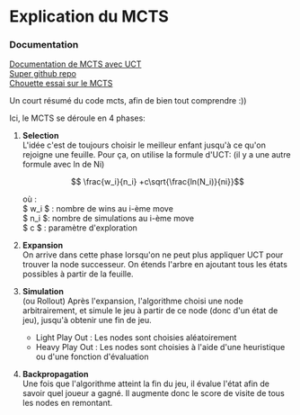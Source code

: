 # Explication du MCTS

### Documentation
[Documentation de MCTS avec UCT](https://ai-boson.github.io/mcts/) \
[Super github repo](https://github.com/brilee/python_uct/tree/master?tab=readme-ov-file) \
[Chouette essai sur le MCTS](https://www.moderndescartes.com/essays/deep_dive_mcts/)

Un court résumé du code mcts, afin de bien tout comprendre :))

Ici, le MCTS se déroule en 4 phases:
1. **Selection** \
    L'idée c'est de toujours choisir le meilleur enfant jusqu'à ce qu'on rejoigne une feuille. Pour ça, on utilise la formule d'UCT:
    (il y a une autre formule avec ln de Ni)
    ```math
        \frac{w_i}{n_i} +c\sqrt{\frac{ln(N_i)}{ni}}
    ```
    où : \
    $ w_i $ : nombre de wins au i-ème move \
    $ n_i $: nombre de simulations au i-ème move\
    $ c $ : paramètre d'exploration

2. **Expansion** \
    On arrive dans cette phase lorsqu'on ne peut plus appliquer UCT pour trouver la node successeur. On étends l'arbre en ajoutant tous les états possibles à partir de la feuille.
3. **Simulation** \
    (ou Rollout) Après l'expansion, l'algorithme choisi une node arbitrairement, et simule le jeu à partir de ce node (donc d'un état de jeu), jusqu'à obtenir une fin de jeu.
    * Light Play Out : Les nodes sont choisies aléatoirement
    * Heavy Play Out : Les nodes sont choisies à l'aide d'une heuristique ou d'une fonction d'évaluation
4. **Backpropagation** \
    Une fois que l'algorithme atteint la fin du jeu, il évalue l'état afin de savoir quel joueur a gagné. Il augmente donc le score de visite de tous les nodes en remontant.